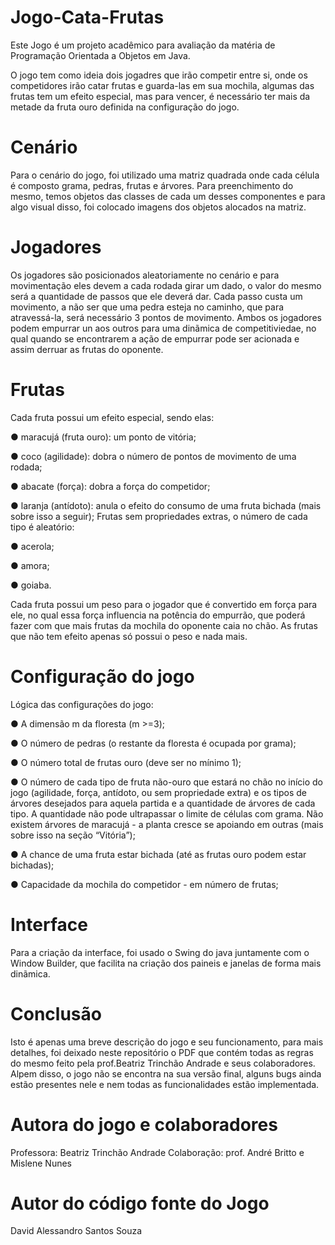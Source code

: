 # Jogo-Cata-Frutas

Este Jogo é um projeto acadêmico para avaliação da matéria de Programação Orientada a Objetos em Java.

O jogo tem como ideia dois jogadres que irão competir entre si, onde os competidores irão catar frutas e guarda-las em sua mochila, algumas das frutas tem um efeito especial, mas para vencer, é necessário ter mais da metade da fruta ouro definida na configuração do jogo.

# Cenário
Para o cenário do jogo, foi utilizado uma matriz quadrada onde cada célula é composto grama, pedras, frutas e árvores. Para preenchimento do mesmo, temos objetos das classes de cada um desses componentes e para algo visual disso, foi colocado imagens dos objetos alocados na matriz.

# Jogadores
Os jogadores são posicionados aleatoriamente no cenário e para movimentação eles devem a cada rodada girar um dado, o valor do mesmo será a quantidade de passos que ele deverá dar. Cada passo custa um movimento, a não ser que uma pedra esteja no caminho, que para atravessá-la, será necessário 3 pontos de movimento. Ambos os jogadores podem empurrar un aos outros para uma dinãmica de competitiviedae, no qual quando se encontrarem a ação de empurrar pode ser acionada e assim derruar as frutas do oponente.

# Frutas
Cada fruta possui um efeito especial, sendo elas:

● maracujá (fruta ouro): um ponto de vitória;

● coco (agilidade): dobra o número de pontos de movimento de uma rodada;

● abacate (força): dobra a força do competidor;

● laranja (antídoto): anula o efeito do consumo de uma fruta bichada (mais sobre isso a seguir); Frutas sem propriedades extras, o número de cada tipo é aleatório:

● acerola; 

● amora;

● goiaba.

Cada fruta possui um peso para o jogador que é convertido em força para ele, no qual essa força influencia na potência do empurrão, que poderá fazer com que mais frutas da mochila do oponente caia no chão. As frutas que não tem efeito apenas só possui o peso e nada mais.

# Configuração do jogo

Lógica das configurações do jogo:

● A dimensão m da floresta (m >=3);

● O número de pedras (o restante da floresta é ocupada por grama);

● O número total de frutas ouro (deve ser no mínimo 1);

● O número de cada tipo de fruta não-ouro que estará no chão no início do jogo (agilidade, força, antídoto, ou sem propriedade extra) e os tipos de árvores desejados para aquela partida e a quantidade de árvores de cada tipo. A quantidade não pode ultrapassar o limite de células com grama. Não existem árvores de maracujá - a planta cresce se apoiando em outras (mais sobre isso na seção “Vitória”);

● A chance de uma fruta estar bichada (até as frutas ouro podem estar bichadas);

● Capacidade da mochila do competidor - em número de frutas;

# Interface

Para a criação da interface, foi usado o Swing do java juntamente com o Window Builder, que facilita na criação dos paineis e janelas de forma mais dinãmica.

# Conclusão

Isto é apenas uma breve descrição do jogo e seu funcionamento, para mais detalhes, foi deixado neste repositório o PDF que contém todas as regras do mesmo feito pela prof.Beatriz Trinchão Andrade e seus colaboradores. Alpem disso, o jogo não se encontra na sua versão final, alguns bugs ainda estão presentes nele e nem todas as funcionalidades estão implementada.
 
# Autora do jogo e colaboradores
Professora: Beatriz Trinchão Andrade 
Colaboração: prof. André Britto e Mislene Nunes

# Autor do código fonte do Jogo
David Alessandro Santos Souza
